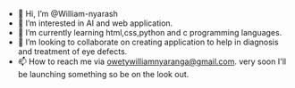 - 👋 Hi, I’m @William-nyarash
- 👀 I’m interested in  AI and web application.
- 🌱 I’m currently learning html,css,python and c programming languages.
- 💞️ I’m looking to collaborate on creating application to help in diagnosis and treatment of eye defects.
- 📫 How to reach me via owetywilliamnyaranga@gmail.com.
very soon I'll be launching something so be on the look out.

<!---
William-nyarash/William-nyarash is a ✨ special ✨ repository because its `README.md` (this file) appears on your GitHub profile.
You can click the Preview link to take a look at your changes.
--->
